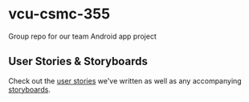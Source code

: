 # vcu-csmc-355
Group repo for our team Android app project

## User Stories & Storyboards
Check out the [user stories](vcu-csmc-355/issues?utf8=%E2%9C%93&q=label%3Auser-story%20) we've written as well as any accompanying [storyboards](vcu-csmc-355/tree/master/storyboards).